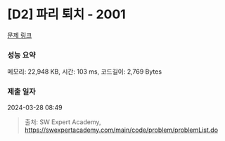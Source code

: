 # [D2] 파리 퇴치 - 2001 

[문제 링크](https://swexpertacademy.com/main/code/problem/problemDetail.do?contestProbId=AV5PzOCKAigDFAUq) 

### 성능 요약

메모리: 22,948 KB, 시간: 103 ms, 코드길이: 2,769 Bytes

### 제출 일자

2024-03-28 08:49



> 출처: SW Expert Academy, https://swexpertacademy.com/main/code/problem/problemList.do